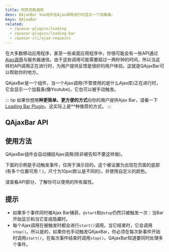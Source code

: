 ```yaml
---
title: 阿贾克斯酒吧
desc: QAjaxBar Vue组件在Ajax调用进行时显示一个加载条。
keys: QAjaxBar
related:
  - /quasar-plugins/loading
  - /quasar-plugins/loading-bar
  - /quasar-cli/ajax-requests
---
```


在大多数移动应用程序，甚至一些桌面应用程序中，你很可能会有一些API通过[Ajax调用](https://en.wikipedia.org/wiki/Ajax_(programming))与服务器通信。由于这些调用可能需要超过一两秒钟的时间，所以当这样的API调用正在进行时，为用户提供反馈是很好的用户体验。这就是QAjaxBar可以帮助你的地方。

QAjaxBar是一个组件，当一个Ajax调用(不管使用的是什么Ajax库)正在进行时，它会显示一个加载条(像Youtube)。它也可以被手动触发。

::: tip
如果你想用**种更简单、更方便的方式**向你的用户提供Ajax Bar，请看一下[Loading Bar Plugin](/quasar-plugins/loading-bar)，这实际上是**种推荐的方式。
:::

## QAjaxBar API

<doc-api file="QAjaxBar" />

## 使用方法
QAjaxBar组件会自动捕捉Ajax调用(除非被告知不要这样做)。

下面的示例是手动触发事件，仅用于演示目的。这个被设置为出现在页面的底部(有多个位置可用！)，尺寸为10px(默认是不同的)，并使用自定义的颜色。

<doc-example title="基本" file="QAjaxBar/Basic" />

请查看API部分，了解你可以使用的所有属性。

## 提示

* 如果多个事件同时被Ajax Bar捕获，`@start`和`@stop`仍然只被触发一次：当Bar开始显示和当它变成隐藏时。
* 每个Ajax调用在被触发时都会进行`start()`调用。当它结束时，它会调用`stop()`。所以是的，如果你也手动触发QAjaxBar，你必须在每次新事件开始时调用`start()`，在每次事件结束时调用`stop()`。QAjaxBar知道要同时处理多个事件。
